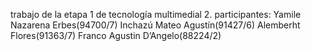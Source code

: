 trabajo de la etapa 1 de tecnología multimedial 2.
participantes: 
Yamile Nazarena Erbes(94700/7)
Inchazú Mateo Agustín(91427/6)
Alemberht Flores(91363/7)
Franco Agustin D’Angelo(88224/2)
